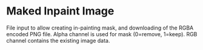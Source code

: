 # Maked Inpaint Image

File input to allow creating in-painting mask, and downloading of the RGBA encoded PNG file. Alpha channel is used for mask (0=remove, 1=keep). RGB channel contains the existing image data.
